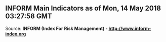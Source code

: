 ## INFORM Main Indicators as of Mon, 14 May 2018 03:27:58 GMT

Source: **INFORM (Index For Risk Management) - http://www.inform-index.org**